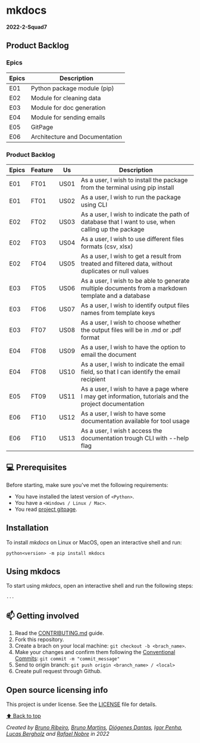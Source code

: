 # mkdocs

**2022-2-Squad7**

<igm src="mkdocs_logo.png">

## Product Backlog

### Epics

| **Epics** | **Description**                       |
| ------ | ------------------------------- |
| E01    | Python package module (pip)     |
| E02    | Module for cleaning data        |
| E03    | Module for doc generation       |
| E04    | Module for sending emails       |
| E05    | GitPage                         |
| E06    | Architecture and Documentation  |

### Product Backlog

| **Epics** | **Feature** | **Us** | **Description**                                                                                                     |
| --------- | ----------- | ------ | ----------------------------------------------------------------------------------------------------------------- |
| E01       | FT01        | US01   | As a user, I wish to install the package from the terminal using pip install                                      |
| E01       | FT01        | US02   | As a user, I wish to run the package using CLI                                                              |
| E02       | FT02        | US03   | As a user, I wish to indicate the path of database that I want to use, when calling up the package                |
| E02       | FT03        | US04   | As a user, I wish to use different files formats (csv, xlsx)                            |
| E02       | FT04        | US05   | As a user, I wish to get a result from treated and filtered data, without duplicates or null values |
| E03       | FT05        | US06   | As a user, I wish to be able to generate multiple documents from a markdown template and a database      |
| E03       | FT06        | US07   | As a user, I wish to identify output files names from template keys  |
| E03       | FT07        | US08   | As a user, I wish to choose whether the output files will be in .md or .pdf format                       |
| E04       | FT08        | US09   | As a user, I wish to have the option to email the document                                                 |
| E04       | FT08        | US10   | As a user, I wish to indicate the email field, so that I can identify the email recipient                     |
| E05       | FT09        | US11   | As a user, I wish to have a page where I may get information, tutorials and the project documentation            |
| E06       | FT10        | US12   | As a user, I wish to have some documentation available for tool usage                                          |
| E06       | FT10        | US13   | As a user, I wish t access the documentation trough CLI with --help flag                                                 |


## 💻 Prerequisites

Before starting, make sure you've met the following requirements:
* You have installed the latest version of `<Python>`.
* You have a `<Windows / Linux / Mac>`.
* You read [project gitpage](https://google.com).


## Installation

To install *mkdocs* on Linux or MacOS, open an interactive shell and run:
```
python<version> -m pip install mkdocs
```

## Using mkdocs

To start using *mkdocs*, open an interactive shell and run the following steps:
```
...
```


## 📫 Getting involved
1. Read the [CONTRIBUTING.md]() guide.
2. Fork this repository.
3. Create a brach on your local machine: `git checkout -b <brach_name>`.
4. Make your changes and confirm them following the [Conventional Commits](https://www.conventionalcommits.org/en/v1.0.0/): `git commit -m "commit_message"`
5. Send to origin branch: `git push origin <branch_name> / <local>`
6. Create pull request through Github.


## Open source licensing info

This project is under license. See the [LICENSE](https://github.com/fga-eps-mds/2022-2-Squad07/blob/readme/LICENSE) file for details.

[⬆ Back to top](#mkdocs)<br>


*Created by [Bruno Ribeiro](https://github.com/BrunoRiibeiro), [Bruno Martins](https://github.com/gitbmvb), [Diógenes Dantas](https://github.com/diogjunior100), [Igor Penha](https://github.com/igorpenhaa), [Lucas Bergholz](https://github.com/LucasBergholz) and [Rafael Nobre](https://github.com/RafaelN0bre) in 2022*